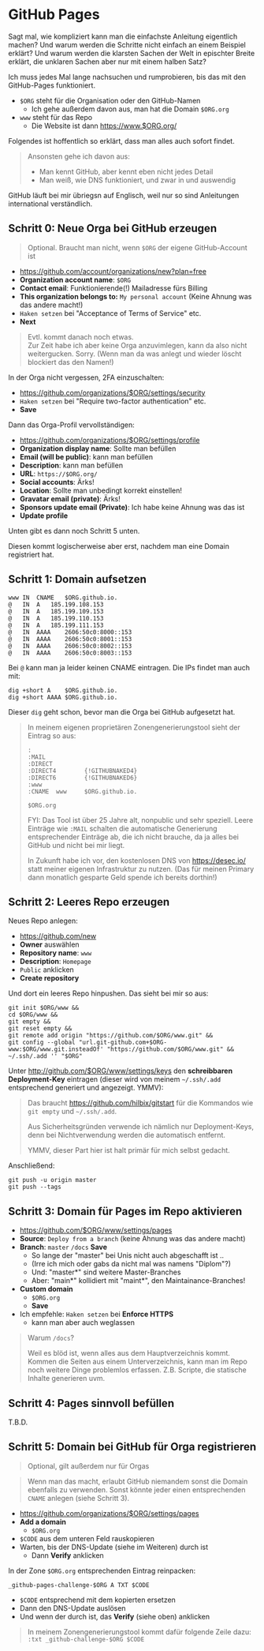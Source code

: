 # GitHub Pages

Sagt mal, wie kompliziert kann man die einfachste Anleitung eigentlich machen?
Und warum werden die Schritte nicht einfach an einem Beispiel erklärt?
Und warum werden die klarsten Sachen der Welt in epischter Breite erklärt,
die unklaren Sachen aber nur mit einem halben Satz?

Ich muss jedes Mal lange nachsuchen und rumprobieren, bis das mit den GitHub-Pages funktioniert.

- `$ORG` steht für die Organisation oder den GitHub-Namen
  - Ich gehe außerdem davon aus, man hat die Domain `$ORG.org`
- `www` steht für das Repo
  - Die Website ist dann <https://www.$ORG.org/>

Folgendes ist hoffentlich so erklärt, dass man alles auch sofort findet.

> Ansonsten gehe ich davon aus:
> - Man kennt GitHub, aber kennt eben nicht jedes Detail
> - Man weiß, wie DNS funktioniert, und zwar in und auswendig

GitHub läuft bei mir übriegsn auf Englisch,
weil nur so sind Anleitungen international verständlich.


## Schritt 0: Neue Orga bei GitHub erzeugen

> Optional.  Braucht man nicht, wenn `$ORG` der eigene GitHub-Account ist

- <https://github.com/account/organizations/new?plan=free>
- **Organization account name**: `$ORG`
- **Contact email**: Funktionierende(!) Mailadresse fürs Billing
- **This organization belongs to:** `My personal account` (Keine Ahnung was das andere macht!)
- `Haken setzen` bei "Acceptance of Terms of Service" etc.
- **Next**

> Evtl. kommt danach noch etwas.  
> Zur Zeit habe ich aber keine Orga anzuvimlegen, kann da also nicht weitergucken.
> Sorry.  (Wenn man da was anlegt und wieder löscht blockiert das den Namen!)

In der Orga nicht vergessen, 2FA einzuschalten:

- <https://github.com/organizations/$ORG/settings/security>
- `Haken setzen` bei "Require two-factor authentication" etc.
- **Save**

Dann das Orga-Profil vervollständigen:

- <https://github.com/organizations/$ORG/settings/profile>
- **Organization display name**: Sollte man befüllen
- **Email (will be public)**: kann man befüllen
- **Description**: kann man befüllen
- **URL**: `https://$ORG.org/`
- **Social accounts**: Ärks!
- **Location**: Sollte man unbedingt korrekt einstellen!
- **Gravatar email (private)**: Ärks!
- **Sponsors update email (Private)**: Ich habe keine Ahnung was das ist
- **Update profile**

Unten gibt es dann noch Schritt 5 unten.

Diesen kommt logischerweise aber erst, nachdem man eine Domain registriert hat.


## Schritt 1: Domain aufsetzen

```
www	IN	CNAME	$ORG.github.io.
@	IN	A	185.199.108.153
@	IN	A	185.199.109.153
@	IN	A	185.199.110.153
@	IN	A	185.199.111.153
@	IN	AAAA	2606:50c0:8000::153
@	IN	AAAA	2606:50c0:8001::153
@	IN	AAAA	2606:50c0:8002::153
@	IN	AAAA	2606:50c0:8003::153
```

Bei `@` kann man ja leider keinen CNAME eintragen.
Die IPs findet man auch mit:

```
dig +short A    $ORG.github.io.
dig +short AAAA $ORG.github.io.
```

Dieser `dig` geht schon, bevor man die Orga bei GitHub aufgesetzt hat.

> In meinem eigenen proprietären Zonengenerierungstool sieht der Eintrag so aus:
>
> ```
> :
> :MAIL
> :DIRECT
> :DIRECT4        {!GITHUBNAKED4}
> :DIRECT6        {!GITHUBNAKED6}
> :www
> :CNAME  www     $ORG.github.io.
>
> $ORG.org
> ```
>
> FYI: Das Tool ist über 25 Jahre alt, nonpublic und sehr speziell.
> Leere Einträge wie `:MAIL` schalten die automatische
> Generierung entsprechender Einträge ab, die ich nicht brauche,
> da ja alles bei GitHub und nicht bei mir liegt.
>
> In Zukunft habe ich vor, den kostenlosen DNS von
> <https://desec.io/> statt meiner eigenen Infrastruktur zu nutzen.
> (Das für meinen Primary dann monatlich gesparte Geld spende ich bereits dorthin!)


## Schritt 2: Leeres Repo erzeugen

Neues Repo anlegen:

- <https://github.com/new>
- **Owner** auswählen
- **Repository name**: `www`
- **Description**: `Homepage`
- `Public` anklicken
- **Create repository**

Und dort  ein leeres Repo hinpushen.  Das sieht bei mir so aus:

```
git init $ORG/www &&
cd $ORG/www &&
git empty &&
git reset empty &&
git remote add origin "https://github.com/$ORG/www.git" &&
git config --global "url.git-github.com+$ORG-www:$ORG/www.git.insteadOf' "https://github.com/$ORG/www.git" &&
~/.ssh/.add '' "$ORG"
```

Unter <http://github.com/$ORG/www/settings/keys> den **schreibbaren Deployment-Key** eintragen
(dieser wird von meinem `~/.ssh/.add` entsprechend generiert und angezeigt.  YMMV):

> Das braucht <https://github.com/hilbix/gitstart> für die Kommandos wie
> `git empty` und `~/.ssh/.add`.
>
> Aus Sicherheitsgründen verwende ich nämlich nur Deployment-Keys,
> denn bei Nichtverwendung werden die automatisch entfernt.
>
> YMMV, dieser Part hier ist halt primär für mich selbst gedacht.

Anschließend:

```
git push -u origin master
git push --tags
```


## Schritt 3: Domain für Pages im Repo aktivieren

- <https://github.com/$ORG/www/settings/pages>
- **Source**: `Deploy from a branch` (keine Ahnung was das andere macht)
- **Branch**: `master` `/docs` **Save**
  - So lange der "master" bei Unis nicht auch abgeschafft ist ..
  - (Irre ich mich oder gabs da nicht mal was namens "Diplom"?)
  - Und: "master*" sind weitere Master-Branches
  - Aber: "main*" kollidiert mit "maint*", den Maintainance-Branches!
- **Custom domain**
  - `$ORG.org`
  - **Save**
- Ich empfehle: `Haken setzen` bei **Enforce HTTPS**
  - kann man aber auch weglassen

> Warum `/docs`?
>
> Weil es blöd ist, wenn alles aus dem Hauptverzeichnis kommt.
> Kommen die Seiten aus einem Unterverzeichnis,
> kann man im Repo noch weitere Dinge problemlos erfassen.
> Z.B. Scripte, die statische Inhalte generieren uvm.


## Schritt 4: Pages sinnvoll befüllen

T.B.D.


## Schritt 5: Domain bei GitHub für Orga registrieren

> Optional, gilt außerdem nur für Orgas

> Wenn man das macht, erlaubt GitHub niemandem sonst
> die Domain ebenfalls zu verwenden.  Sonst könnte jeder
> einen entsprechenden `CNAME` anlegen (siehe Schritt 3).

- <https://github.com/organizations/$ORG/settings/pages>
- **Add a domain**
  - `$ORG.org`
- `$CODE` aus dem unteren Feld rauskopieren
- Warten, bis der DNS-Update (siehe im Weiteren) durch ist
  - Dann **Verify** anklicken

In der Zone `$ORG.org` entsprechenden Eintrag reinpacken:

```
_github-pages-challenge-$ORG A TXT $CODE
```

- `$CODE` entsprechend mit dem kopierten ersetzen
- Dann den DNS-Update auslösen
- Und wenn der durch ist, das **Verify** (siehe oben) anklicken

> In meinem Zonengenerierungstool kommt dafür folgende Zeile dazu:  
> `:txt _github-challenge-$ORG $CODE`

